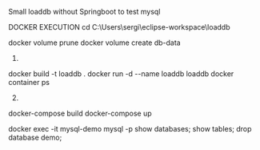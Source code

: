 Small loaddb without Springboot to test mysql

DOCKER EXECUTION
cd C:\Users\sergi\eclipse-workspace\loaddb

docker volume prune
docker volume create db-data

1.
docker build -t loaddb .
docker run -d --name loaddb loaddb
docker container ps

2.
docker-compose build
docker-compose up

docker exec -it mysql-demo mysql -p
show databases;
show tables;
drop database demo;